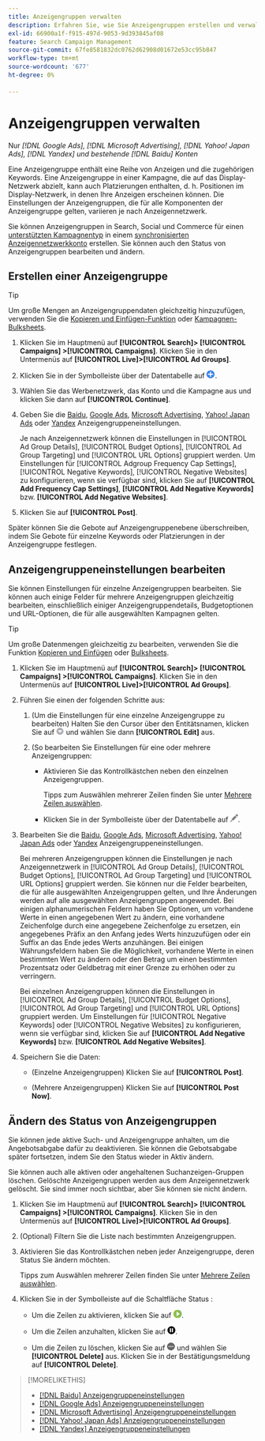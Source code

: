 ```yaml
---
title: Anzeigengruppen verwalten
description: Erfahren Sie, wie Sie Anzeigengruppen erstellen und verwalten.
exl-id: 66900a1f-f915-497d-9053-9d393845af08
feature: Search Campaign Management
source-git-commit: 67fe8581832dc0762d62908d01672e53cc95b847
workflow-type: tm+mt
source-wordcount: '677'
ht-degree: 0%

---
```


# Anzeigengruppen verwalten

Nur *[!DNL Google Ads], [!DNL Microsoft Advertising], [!DNL Yahoo! Japan Ads], [!DNL Yandex] und bestehende [!DNL Baidu] Konten*

Eine Anzeigengruppe enthält eine Reihe von Anzeigen und die zugehörigen Keywords. Eine Anzeigengruppe in einer Kampagne, die auf das Display-Netzwerk abzielt, kann auch Platzierungen enthalten, d. h. Positionen im Display-Netzwerk, in denen Ihre Anzeigen erscheinen können. Die Einstellungen der Anzeigengruppen, die für alle Komponenten der Anzeigengruppe gelten, variieren je nach Anzeigennetzwerk.

Sie können Anzeigengruppen in Search, Social und Commerce für einen [unterstützten Kampagnentyp](/help/search-social-commerce/introduction/supported-inventory.md) in einem [synchronisierten Anzeigennetzwerkkonto](/help/search-social-commerce/campaign-management/accounts/ad-network-account-about.md) erstellen. Sie können auch den Status von Anzeigengruppen bearbeiten und ändern.

## Erstellen einer Anzeigengruppe

>[!TIP]
>
>Um große Mengen an Anzeigengruppendaten gleichzeitig hinzuzufügen, verwenden Sie die [Kopieren und Einfügen-Funktion](/help/search-social-commerce/campaign-management/campaigns/copy-paste.md) oder [Kampagnen-Bulksheets](/help/search-social-commerce/campaign-management/bulksheets/bulksheet-about.md).

1. Klicken Sie im Hauptmenü auf **[!UICONTROL Search]> [!UICONTROL Campaigns] >[!UICONTROL Campaigns]**. Klicken Sie in den Untermenüs auf **[!UICONTROL Live]>[!UICONTROL Ad Groups]**.

1. Klicken Sie in der Symbolleiste über der Datentabelle auf ![Erstellen](/help/search-social-commerce/assets/add.png "Erstellen").

1. Wählen Sie das Werbenetzwerk, das Konto und die Kampagne aus und klicken Sie dann auf **[!UICONTROL Continue]**.

1. Geben Sie die [Baidu](/help/search-social-commerce/campaign-management/campaigns/ad-group-settings-baidu.md), [Google Ads](/help/search-social-commerce/campaign-management/campaigns/ad-group-settings-google.md), [Microsoft Advertising](/help/search-social-commerce/campaign-management/campaigns/ad-group-settings-microsoft.md), [Yahoo! Japan Ads](/help/search-social-commerce/campaign-management/campaigns/ad-group-settings-yahoo-japan.md) oder [Yandex](/help/search-social-commerce/campaign-management/campaigns/ad-group-settings-yandex.md) Anzeigengruppeneinstellungen.

   Je nach Anzeigennetzwerk können die Einstellungen in [!UICONTROL Ad Group Details], [!UICONTROL Budget Options], [!UICONTROL Ad Group Targeting] und [!UICONTROL URL Options] gruppiert werden. Um Einstellungen für [!UICONTROL Adgroup Frequency Cap Settings], [!UICONTROL Negative Keywords], [!UICONTROL Negative Websites] zu konfigurieren, wenn sie verfügbar sind, klicken Sie auf **[!UICONTROL Add Frequency Cap Settings]**, **[!UICONTROL Add Negative Keywords]** bzw. **[!UICONTROL Add Negative Websites]**.

1. Klicken Sie auf **[!UICONTROL Post]**.

Später können Sie die Gebote auf Anzeigengruppenebene überschreiben, indem Sie Gebote für einzelne Keywords oder Platzierungen in der Anzeigengruppe festlegen.

## Anzeigengruppeneinstellungen bearbeiten

Sie können Einstellungen für einzelne Anzeigengruppen bearbeiten. Sie können auch einige Felder für mehrere Anzeigengruppen gleichzeitig bearbeiten, einschließlich einiger Anzeigengruppendetails, Budgetoptionen und URL-Optionen, die für alle ausgewählten Kampagnen gelten.

>[!TIP]
>
>Um große Datenmengen gleichzeitig zu bearbeiten, verwenden Sie die Funktion [Kopieren und Einfügen](/help/search-social-commerce/campaign-management/campaigns/copy-paste.md) oder [Bulksheets](/help/search-social-commerce/campaign-management/bulksheets/bulksheet-about.md).

1. Klicken Sie im Hauptmenü auf **[!UICONTROL Search]> [!UICONTROL Campaigns] >[!UICONTROL Campaigns]**. Klicken Sie in den Untermenüs auf **[!UICONTROL Live]>[!UICONTROL Ad Groups]**.

1. Führen Sie einen der folgenden Schritte aus:

   1. (Um die Einstellungen für eine einzelne Anzeigengruppe zu bearbeiten) Halten Sie den Cursor über den Entitätsnamen, klicken Sie auf ![Menüsymbol](/help/search-social-commerce/assets/arrow-dropdown-menu.png "Menüsymbol") und wählen Sie dann **[!UICONTROL Edit]** aus.

   1. (So bearbeiten Sie Einstellungen für eine oder mehrere Anzeigengruppen:

      * Aktivieren Sie das Kontrollkästchen neben den einzelnen Anzeigengruppen.

        Tipps zum Auswählen mehrerer Zeilen finden Sie unter [Mehrere Zeilen auswählen](/help/search-social-commerce/common-tasks/navigation-editing-selection/multiple-rows-select.md).

      * Klicken Sie in der Symbolleiste über der Datentabelle auf ![Bearbeiten](/help/search-social-commerce/assets/edit.png "Bearbeiten").

1. Bearbeiten Sie die [Baidu](/help/search-social-commerce/campaign-management/campaigns/ad-group-settings-baidu.md), [Google Ads](/help/search-social-commerce/campaign-management/campaigns/ad-group-settings-google.md), [Microsoft Advertising](/help/search-social-commerce/campaign-management/campaigns/ad-group-settings-microsoft.md), [Yahoo! Japan Ads](/help/search-social-commerce/campaign-management/campaigns/ad-group-settings-yahoo-japan.md) oder [Yandex](/help/search-social-commerce/campaign-management/campaigns/ad-group-settings-yandex.md) Anzeigengruppeneinstellungen.

   Bei mehreren Anzeigengruppen können die Einstellungen je nach Anzeigennetzwerk in [!UICONTROL Ad Group Details], [!UICONTROL Budget Options], [!UICONTROL Ad Group Targeting] und [!UICONTROL URL Options] gruppiert werden. Sie können nur die Felder bearbeiten, die für alle ausgewählten Anzeigengruppen gelten, und Ihre Änderungen werden auf alle ausgewählten Anzeigengruppen angewendet. Bei einigen alphanumerischen Feldern haben Sie Optionen, um vorhandene Werte in einen angegebenen Wert zu ändern, eine vorhandene Zeichenfolge durch eine angegebene Zeichenfolge zu ersetzen, ein angegebenes Präfix an den Anfang jedes Werts hinzuzufügen oder ein Suffix an das Ende jedes Werts anzuhängen. Bei einigen Währungsfeldern haben Sie die Möglichkeit, vorhandene Werte in einen bestimmten Wert zu ändern oder den Betrag um einen bestimmten Prozentsatz oder Geldbetrag mit einer Grenze zu erhöhen oder zu verringern.

   Bei einzelnen Anzeigengruppen können die Einstellungen in [!UICONTROL Ad Group Details], [!UICONTROL Budget Options], [!UICONTROL Ad Group Targeting] und [!UICONTROL URL Options] gruppiert werden. Um Einstellungen für [!UICONTROL Negative Keywords] oder [!UICONTROL Negative Websites] zu konfigurieren, wenn sie verfügbar sind, klicken Sie auf **[!UICONTROL Add Negative Keywords]** bzw. **[!UICONTROL Add Negative Websites]**.

1. Speichern Sie die Daten:

   * (Einzelne Anzeigengruppen) Klicken Sie auf **[!UICONTROL Post]**.

   * (Mehrere Anzeigengruppen) Klicken Sie auf **[!UICONTROL Post Now]**.

## Ändern des Status von Anzeigengruppen

Sie können jede aktive Such- und Anzeigengruppe anhalten, um die Angebotsabgabe dafür zu deaktivieren. Sie können die Gebotsabgabe später fortsetzen, indem Sie den Status wieder in Aktiv ändern.

Sie können auch alle aktiven oder angehaltenen Suchanzeigen-Gruppen löschen. Gelöschte Anzeigengruppen werden aus dem Anzeigennetzwerk gelöscht. Sie sind immer noch sichtbar, aber Sie können sie nicht ändern.

1. Klicken Sie im Hauptmenü auf **[!UICONTROL Search]> [!UICONTROL Campaigns] >[!UICONTROL Campaigns]**. Klicken Sie in den Untermenüs auf **[!UICONTROL Live]>[!UICONTROL Ad Groups]**.

1. (Optional) Filtern Sie die Liste nach bestimmten Anzeigengruppen.

1. Aktivieren Sie das Kontrollkästchen neben jeder Anzeigengruppe, deren Status Sie ändern möchten.

   Tipps zum Auswählen mehrerer Zeilen finden Sie unter [Mehrere Zeilen auswählen](/help/search-social-commerce/common-tasks/navigation-editing-selection/multiple-rows-select.md).

1. Klicken Sie in der Symbolleiste auf die Schaltfläche Status :
   * Um die Zeilen zu aktivieren, klicken Sie auf ![Aktivieren](/help/search-social-commerce/assets/activate.png "Aktivieren").

   * Um die Zeilen anzuhalten, klicken Sie auf ![Pause](/help/search-social-commerce/assets/pause.png "Pause").

   * Um die Zeilen zu löschen, klicken Sie auf ![Mehr](/help/search-social-commerce/assets/more.png "Mehr") und wählen Sie **[!UICONTROL Delete]** aus. Klicken Sie in der Bestätigungsmeldung auf **[!UICONTROL Delete]**.

>[!MORELIKETHIS]
>
>* [[!DNL Baidu] Anzeigengruppeneinstellungen](/help/search-social-commerce/campaign-management/campaigns/ad-group-settings-baidu.md)
>* [[!DNL Google Ads] Anzeigengruppeneinstellungen](/help/search-social-commerce/campaign-management/campaigns/ad-group-settings-google.md)
>* [[!DNL Microsoft Advertising] Anzeigengruppeneinstellungen](/help/search-social-commerce/campaign-management/campaigns/ad-group-settings-microsoft.md)
>* [[!DNL Yahoo! Japan Ads] Anzeigengruppeneinstellungen](/help/search-social-commerce/campaign-management/campaigns/ad-group-settings-yahoo-japan.md)
>* [[!DNL Yandex] Anzeigengruppeneinstellungen](/help/search-social-commerce/campaign-management/campaigns/ad-group-settings-yandex.md)
